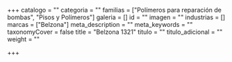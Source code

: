 +++
catalogo = ""
categoria = ""
familias = ["Polímeros para reparación de bombas", "Pisos y Polímeros"]
galeria = []
id = ""
imagen = ""
industrias = []
marcas = ["Belzona"]
meta_description = ""
meta_keywords = ""
taxonomyCover = false
title = "Belzona 1321"
titulo = ""
titulo_adicional = ""
weight = ""

+++

